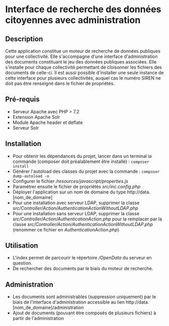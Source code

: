 # Interface de recherche des données citoyennes avec administration

## Description
Cette application constitue un moteur de recherche de données publiques pour une collectivité. Elle s'accompagne d'une interface d'administration des documents constituant le jeu des données publiques associées.
Elle s'installe pour chaque collectivité permettant de cloisonner les fichiers des documents de celle-ci. Il est aussi possible d'installer une seule instance de cette interface pour plusieurs collectivités, auquel cas le numéro SIREN ne doit pas être renseigné dans le fichier de propriétés.

## Pré-requis
- Serveur Apache avec PHP > 7.2
- Extension Apache Solr
- Module Apache header et deflate
- Serveur Solr

## Installation
- Pour obtenir les dépendances du projet, lancer dans un terminal la commande (composer doit préalablement être installé) : `composer install`
- Générer l'autoload des classes du projet avec la commande : `composer dump-autoload -o`
- Configurer le fichier */resources/javascript/properties.js*
- Paramétrer ensuite le fichier de propriétés *src/inc.config.php*
- Déployer l'application sur un nom de domaine du type http://data.[nom_de_domaine]
- Pour une installation avec serveur LDAP, supprimer la classe *src/Controller/Action/AuthenticationActionWithoutLDAP.php*
- Pour une installation sans serveur LDAP, supprimer la classe *src/Controller/Action/AuthenticationAction.php* pour la remplacer par la classe *src/Controller/Action/AuthenticationActionWithoutLDAP.php* (renommer ce fichier en *AuthenticationAction.php*)

## Utilisation
- L'index permet de parcourir le répertoire */OpenData* du serveur en question.
- De rechercher des documents par le biais du moteur de recherche.

## Administration
- Les documents sont administrables (suppression uniquement) par le biais de l'interface d'administration accessible au lien http://data.[nom_de_domaine]/administration
- Ajout de documents (pouvant être composés de plusieurs fichiers) à partir de l'administration